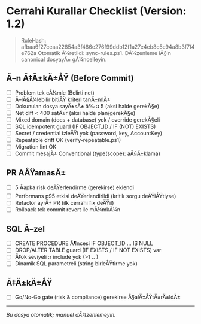 # Cerrahi Kurallar Checklist (Version: 1.2)

> RuleHash: afbaa6f27ceaa22854a3f486e276f99ddb12f1a27e4eb8c5e94a8b3f7f4e762a
> Otomatik Ã¼retildi: sync-rules.ps1. DÃ¼zenleme iÃ§in canonical dosyayÄ± gÃ¼ncelleyin.

## Ã–n Ã‡Ä±kÄ±ÅŸ (Before Commit)
- [ ] Problem tek cÃ¼mle (Belirti net)
- [ ] Ã–lÃ§Ã¼lebilir bitiÅŸ kriteri tanÄ±mlÄ±
- [ ] Dokunulan dosya sayÄ±sÄ± â‰¤ 5 (aksi halde gerekÃ§e)
- [ ] Net diff < 400 satÄ±r (aksi halde plan/gerekÃ§e)
- [ ] Mixed domain (docs + database) yok / override gerekÃ§eli
- [ ] SQL idempotent guard (IF OBJECT_ID / IF (NOT) EXISTS)
- [ ] Secret / credential izleÄŸi yok (password, key, AccountKey)
- [ ] Repeatable drift OK (verify-repeatable.ps1)
- [ ] Migration lint OK
- [ ] Commit mesajÄ± Conventional (type(scope): aÃ§Ä±klama)

## PR AÅŸamasÄ±
- [ ] 5 Åapka risk deÄŸerlendirme (gerekirse) eklendi
- [ ] Performans p95 etkisi deÄŸerlendirildi (kritik sorgu deÄŸiÅŸtiyse)
- [ ] Refactor ayrÄ± PR (ilk cerrahi fix deÄŸil)
- [ ] Rollback tek commit revert ile mÃ¼mkÃ¼n

## SQL Ã–zel
- [ ] CREATE PROCEDURE Ã¶ncesi IF OBJECT_ID ... IS NULL
- [ ] DROP/ALTER TABLE guard (IF EXISTS / IF NOT EXISTS) var
- [ ] Ã‡ok seviyeli :r include yok (>1 .. )
- [ ] Dinamik SQL parametreli (string birleÅŸtirme yok)

## Ã‡Ä±kÄ±ÅŸ
- [ ] Go/No-Go gate (risk & compliance) gerekirse Ã§alÄ±ÅŸtÄ±rÄ±ldÄ±

---
_Bu dosya otomatik; manuel dÃ¼zenlemeyin._